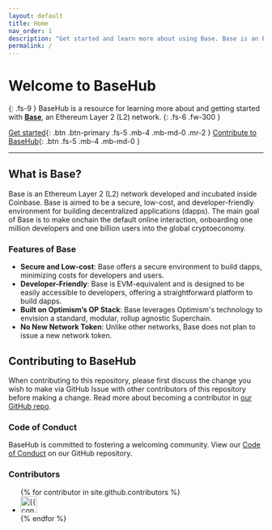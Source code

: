 ```yaml
---
layout: default
title: Home
nav_order: 1
description: "Get started and learn more about using Base. Base is an Ethereum Layer 2 (L2) network offering a secure, low-cost, developer-friendly way for anyone, anywhere, to build decentralized apps onchain."
permalink: /
---
```


# Welcome to BaseHub
{: .fs-9 }
BaseHub is a resource for learning more about and getting started with **[Base](https://base.org/)**,
an Ethereum Layer 2 (L2) network.
{: .fs-6 .fw-300 }

[Get started](#getting-started){: .btn .btn-primary .fs-5 .mb-4 .mb-md-0 .mr-2 }
[Contribute to BaseHub](https://github.com/basefoss/basehub){: .btn .fs-5 .mb-4 .mb-md-0 }

---

## What is Base?

Base is an Ethereum Layer 2 (L2) network developed and incubated inside
Coinbase. Base is aimed to be a secure, low-cost, and developer-friendly
environment for building decentralized applications (dapps). The main goal of
Base is to make onchain the default online interaction, onboarding one million
developers and one billion users into the global cryptoeconomy.

### Features of Base

+ **Secure and Low-cost**: Base offers a secure environment to build dapps,
  minimizing costs for developers and users.
+ **Developer-Friendly**: Base is EVM-equivalent and is designed to be easily
  accessible to developers, offering a straightforward platform to build dapps.
+ **Built on Optimism’s OP Stack**: Base leverages Optimism's technology to
  envision a standard, modular, rollup agnostic Superchain.
+ **No New Network Token**: Unlike other networks, Base does not plan to issue a
  new network token.

## Contributing to BaseHub

When contributing to this repository, please first discuss the change you wish
to make via GitHub Issue with other contributors of this repository before
making a change. Read more about becoming a contributor in [our GitHub
repo](FIXME).

### Code of Conduct

BaseHub is committed to fostering a welcoming community. View our [Code of
Conduct](https://github.com/basefoss/basehub/tree/main/CODE_OF_CONDUCT.md) on our
GitHub repository.

### Contributors

<ul class="list-style-none">
{% for contributor in site.github.contributors %}
  <li class="d-inline-block mr-1">
     <a href="{{ contributor.html_url }}"><img src="{{ contributor.avatar_url }}" width="32" height="32" alt="{{ contributor.login }}"></a>
  </li>
{% endfor %}
</ul>
